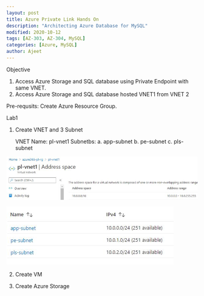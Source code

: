 ```yaml
---
layout: post
title: Azure Private Link Hands On
description: "Architecting Azure Database for MySQL"
modified: 2020-10-12
tags: [AZ-303, AZ-304, MySQL]
categories: [Azure, MySQL]
author: Ajeet
---
```

Objective

1. Access Azure Storage and SQL database using Private Endpoint with same VNET.
2. Access Azure Storage and SQL database hosted VNET1 from VNET 2

Pre-requsits: 
Create Azure Resource Group. 

Lab1

1.  Create VNET and 3 Subnet
        
    VNET Name: pl-vnet1
    Subnetbs: 
       a. app-subnet
       b. pe-subnet
       c. pls-subnet   

![](../images/posts/azure/pllabvnet1.jpg)

![](../images/posts/azure/pllabsubnet.jpg)

2. Create VM

3. Create Azure Storage